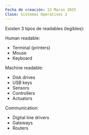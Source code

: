 ```yaml
---
Fecha de creación: 13 Marzo 2025
Clase: Sistemas Operativos 2
---
```

Existen 3 tipos de readables (legibles):

Human readable:

- Terminal (printers)
- Mouse
- Keyboard  

Machine readable:

- Disk drives
- USB keys
- Sensors
- Controllers
- Actuators

  

Communication:

- Digital line drivers
- Gateways
- Routers